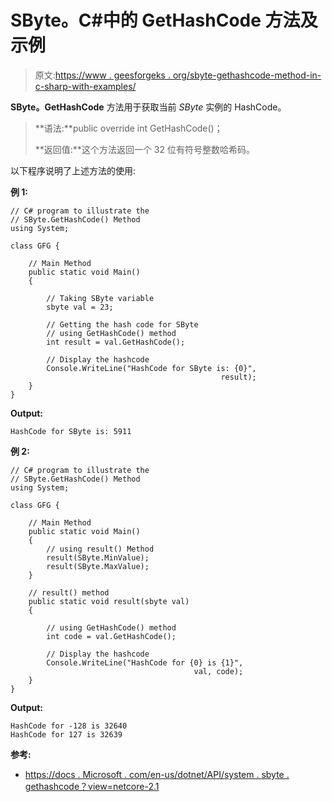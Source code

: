 # SByte。C#中的 GetHashCode 方法及示例

> 原文:[https://www . geesforgeks . org/sbyte-gethashcode-method-in-c-sharp-with-examples/](https://www.geeksforgeeks.org/sbyte-gethashcode-method-in-c-sharp-with-examples/)

**SByte。GetHashCode** 方法用于获取当前 *SByte* 实例的 HashCode。

> **语法:**public override int GetHashCode()；
> 
> **返回值:**这个方法返回一个 32 位有符号整数哈希码。

以下程序说明了上述方法的使用:

**例 1:**

```
// C# program to illustrate the
// SByte.GetHashCode() Method
using System;

class GFG {

    // Main Method
    public static void Main()
    {

        // Taking SByte variable
        sbyte val = 23;

        // Getting the hash code for SByte
        // using GetHashCode() method
        int result = val.GetHashCode();

        // Display the hashcode
        Console.WriteLine("HashCode for SByte is: {0}",
                                               result);
    }
}
```

**Output:**

```
HashCode for SByte is: 5911

```

**例 2:**

```
// C# program to illustrate the
// SByte.GetHashCode() Method
using System;

class GFG {

    // Main Method
    public static void Main()
    {
        // using result() Method
        result(SByte.MinValue);
        result(SByte.MaxValue);
    }

    // result() method
    public static void result(sbyte val)
    {

        // using GetHashCode() method
        int code = val.GetHashCode();

        // Display the hashcode
        Console.WriteLine("HashCode for {0} is {1}",
                                         val, code);
    }
}
```

**Output:**

```
HashCode for -128 is 32640
HashCode for 127 is 32639

```

**参考:**

*   [https://docs . Microsoft . com/en-us/dotnet/API/system . sbyte . gethashcode？view=netcore-2.1](https://docs.microsoft.com/en-us/dotnet/api/system.sbyte.gethashcode?view=netcore-2.1)